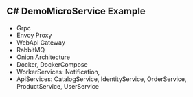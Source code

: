 ## C# DemoMicroService Example

- Grpc
- Envoy Proxy
- WebApi Gateway
- RabbitMQ
- Onion Architecture
- Docker, DockerCompose
- WorkerServices: Notification, 
- ApiServices: CatalogService, IdentityService, OrderService, ProductService, UserService